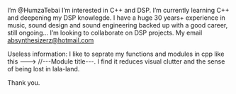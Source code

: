 I’m @HumzaTebai
I’m interested in C++ and DSP.
I’m currently learning C++ and deepening my DSP knowlegde.
I have a huge 30 years+ experience in music, sound design and sound engineering backed up with a good career, still ongoing...
I’m looking to collaborate on DSP projects.
My email absynthesizerz@hotmail.com

Useless information: I like to seprate my functions and modules in cpp like this ---> //---Module title---.
I find it reduces visual clutter and the sense of being lost in lala-land. 

Thank you. 

<!---
HumzaTebai/HumzaTebai is a ✨ special ✨ repository because its `README.md` (this file) appears on your GitHub profile.
You can click the Preview link to take a look at your changes.
--->
